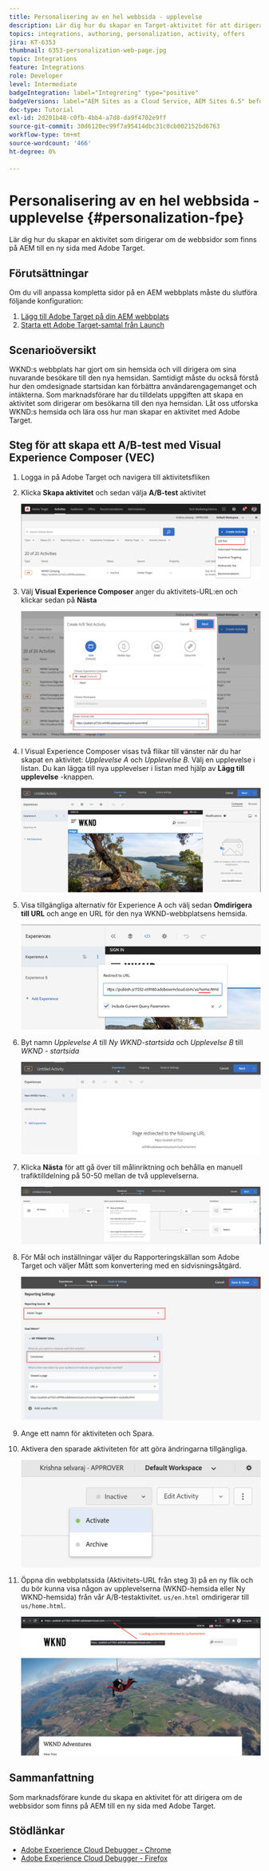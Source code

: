 ```yaml
---
title: Personalisering av en hel webbsida - upplevelse
description: Lär dig hur du skapar en Target-aktivitet för att dirigera om dina AEM webbsidor till nya sidor med Adobe Target.
topics: integrations, authoring, personalization, activity, offers
jira: KT-6353
thumbnail: 6353-personalization-web-page.jpg
topic: Integrations
feature: Integrations
role: Developer
level: Intermediate
badgeIntegration: label="Integrering" type="positive"
badgeVersions: label="AEM Sites as a Cloud Service, AEM Sites 6.5" before-title="false"
doc-type: Tutorial
exl-id: 2d201b48-c0fb-4bb4-a7d8-da9f4702e9ff
source-git-commit: 30d6120ec99f7a95414dbc31c0cb002152bd6763
workflow-type: tm+mt
source-wordcount: '466'
ht-degree: 0%

---
```


# Personalisering av en hel webbsida - upplevelse {#personalization-fpe}

Lär dig hur du skapar en aktivitet som dirigerar om de webbsidor som finns på AEM till en ny sida med Adobe Target.

## Förutsättningar

Om du vill anpassa kompletta sidor på en AEM webbplats måste du slutföra följande konfiguration:

1. [Lägg till Adobe Target på din AEM webbplats](./add-target-launch-extension.md)
1. [Starta ett Adobe Target-samtal från Launch](./load-and-fire-target.md)

## Scenarioöversikt

WKND:s webbplats har gjort om sin hemsida och vill dirigera om sina nuvarande besökare till den nya hemsidan. Samtidigt måste du också förstå hur den omdesignade startsidan kan förbättra användarengagemanget och intäkterna. Som marknadsförare har du tilldelats uppgiften att skapa en aktivitet som dirigerar om besökarna till den nya hemsidan. Låt oss utforska WKND:s hemsida och lära oss hur man skapar en aktivitet med Adobe Target.

## Steg för att skapa ett A/B-test med Visual Experience Composer (VEC)

1. Logga in på Adobe Target och navigera till aktivitetsfliken
1. Klicka **Skapa aktivitet** och sedan välja **A/B-test** aktivitet

   ![A/B-aktivitet](assets/ab-target-activity.png)

1. Välj **Visual Experience Composer** anger du aktivitets-URL:en och klickar sedan på **Nästa**

   ![Aktivitets-URL](assets/ab-test-url.png)

1. I Visual Experience Composer visas två flikar till vänster när du har skapat en aktivitet: *Upplevelse A* och *Upplevelse B*. Välj en upplevelse i listan. Du kan lägga till nya upplevelser i listan med hjälp av **Lägg till upplevelse** -knappen.

   ![Experience Options](assets/experience-options.png)

1. Visa tillgängliga alternativ för Experience A och välj sedan **Omdirigera till URL** och ange en URL för den nya WKND-webbplatsens hemsida.

   ![Omdirigeringsadress](assets/redirect-url.png)

1. Byt namn *Upplevelse A* till *Ny WKND-startsida* och *Upplevelse B* till *WKND - startsida*

   ![Annonser](assets/new-experiences.png)

1. Klicka **Nästa** för att gå över till målinriktning och behålla en manuell trafiktilldelning på 50-50 mellan de två upplevelserna.

   ![Målinriktning](assets/targeting.png)

1. För Mål och inställningar väljer du Rapporteringskällan som Adobe Target och väljer Mått som konvertering med en sidvisningsåtgärd.

   ![Mål](assets/goals.png)

1. Ange ett namn för aktiviteten och Spara.
1. Aktivera den sparade aktiviteten för att göra ändringarna tillgängliga.

   ![Mål](assets/activate.png)

1. Öppna din webbplatssida (Aktivitets-URL från steg 3) på en ny flik och du bör kunna visa någon av upplevelserna (WKND-hemsida eller Ny WKND-hemsida) från vår A/B-testaktivitet. `us/en.html` omdirigerar till `us/home.html`.

   ![Mål](assets/redirect-test.png)

## Sammanfattning

Som marknadsförare kunde du skapa en aktivitet för att dirigera om de webbsidor som finns på AEM till en ny sida med Adobe Target.

## Stödlänkar

* [Adobe Experience Cloud Debugger - Chrome](https://chrome.google.com/webstore/detail/adobe-experience-platform/bfnnokhpnncpkdmbokanobigaccjkpob)
* [Adobe Experience Cloud Debugger - Firefox](https://addons.mozilla.org/en-US/firefox/addon/adobe-experience-platform-dbg/)
